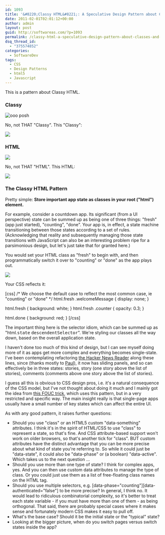 ```yaml
---
id: 1093
title: '&#8220;Classy HTML&#8221;: A Speculative Design Pattern about Classes and Composition'
date: 2011-02-01T02:01:12+00:00
author: admin
layout: post
guid: http://softwareas.com/?p=1093
permalink: /classy-html-a-speculative-design-pattern-about-classes-and-composition/
dsq_thread_id:
  - "375574852"
categories:
  - SoftwareDev
tags:
  - CSS
  - Design Patterns
  - html5
  - Javascript
---
```

This is a pattern about Classy HTML.

<h3>Classy</h3>

<img src="http://picupper.com/2011/01/31/snooty.jpg" alt="ooo posh" />

No, not THAT "Classy". This "Classy":

<a href="http://www.zazzle.co.uk/css_ninja_style_class_tshirt-235091799113607617"><img src="http://picupper.com/2011/01/31/CSS_Ninja-T-Shirt.jpg"></a>

<h3>HTML</h3>

<img src="http://picupper.com/2011/01/31/HTML5_Logo_512.png" />

No, not THAT "HTML". This HTML:

<a href="http://www.interbent.com/code-tattoos-for-geeks-only/"><img src="http://farm3.static.flickr.com/2481/3999131546_c5d1cc3070_o.jpg" ></a>

<h3>The Classy HTML Pattern</h3>

Pretty simple: <strong>Store important app state as classes in your root ("html") element.</strong>

For example, consider a countdown app. Its significant (from a UI perspective) state can be summed up as being one of three things: "fresh" (app just started), "counting", "done". Your app is, in effect, a state machine transitioning between those states according to a set of rules. (Acknowledging that reality and subsequently managing those state transitions with JavaScript can also be an interesting problem ripe for a parsimonious design, but let's just take that for granted here.)

You would set your HTML class as "fresh" to begin with, and then programmatically switch it over to "counting" or "done" as the app plays out.

<img src="http://farm6.static.flickr.com/5015/5406404416_8b03847ba2_z.jpg">

Your CSS reflects it:

[css]
/* We choose the default case to reflect the most common case, ie "counting" or "done" */
html.fresh .welcomeMessage { display: none; }

html.fresh { background: white; }
html.fresh .counter { opacity: 0.3; }

html.done { background: red; }
[/css]

The important thing here is the selector idiom, which can be summed up as "html.<tt>state</tt> <tt>descendentSelector</tt>". We're styling our classes all the way down, based on the overall application state.

I haven't done too much of this kind of design, but I can see myself doing more of it as apps get more complex and everything becomes single-state. I've been contemplating refactoring <a href="http://project.mahemoff.com/hn/">the Hacker News Reader</a> along these lines, since (thanks mostly to <a href="http://paul.kinlan.me">Paul</a>), it now has sliding panels, and so can effectively be in three states: stories, story (one story above the list of stories), comments (comments above one story above the list of stories).

I guess all this is obvious to CSS design pros, i.e. it's a natural consequence of the CSS model, but I've not thought about doing it much and I mainly got the idea from <a href="http://www.learningjquery.com/2008/10/1-way-to-avoid-the-flash-of-unstyled-content">this FOUC trick</a>, which uses this pattern, but in a very restricted and specific way. The main insight really is that single-page apps usually have a small number of key states which can affect the entire UI.

As with any good pattern, it raises further questions:

* Should you use "class" or an HTML5 custom "data-something" attributes. I think it's in the spirit of HTML/CSS to use "class" to represent a state, so that's fine. And CSS attribute-based support won't work on older browsers, so that's another tick for "class". BUT custom attributes have the distinct advantage that you can be more precise about what kind of state you're referring to. So while it could just be "data-state", it could also be "data-phase" or (a boolean) "data-active". Which takes us to the next question ...
* Should you use more than one type of state? I think for complex apps, yes. And you can then use custom data attributes to manage the type of class. Or you could just use them as a list of free-floating class names on the HTML tag.
* Should you use multiple selectors, e.g. [data-phase="counting"][data-authenticated="false"] to be more precise? In general, I think no. It would lead to ridiculous combinatorial complexity, so it's better to treat each state variable - if you must have more than one of them - as being orthogonal. That said, there are probably special cases where it makes sense and fortunately modern CSS makes it easy to pull off.
* What's the base case? Should it be the initial state or the "typical" state?
* Looking at the bigger picture, when do you switch pages versus switch states inside the app?
